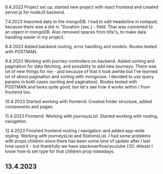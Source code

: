 
6.4.2023 
Project set up, started new project with react frontend and created server.js for nodeJS backend.

7.4.2023 
Imported data to the mongoDB. I had to edit headerline in notepad, because there was a dot in "Duration (sec.) - field. That was converted to an object in mongoDB. Also removed spaces from title's, to make data handling easier in my project.

8.4.2023
Added backend routing, error handling and models. Routes tested with POSTMAN.
  
9.4.2023
Working with journey-controllers on backend. Added sorting and pagination for data fetching, and possiblity to add new journeys. There was lot of new things for me - and because of that it took awhile but I've learned lot of about pagination and sorting with mongoose. I decided to use query params in both cases (sorting and pagination). Routes tested with POSTMAN and looks quite good, but let's see how it works within / from frontend too.

10.4.2023
Started working with frontend. Created folder structure, added components and pages. 

11.4.2023
Frontend: Working with journeysList. Started working with routing, navigation.

12.4.2023
Finished frontend routing / navigation and added app-wide styling. Working with journeysList and StationsList. I had some problems with props.children since there has been some kind of update after I last time used it - but thankfully we have stackoverflow/youtube (:D). Atleast I know how to set type for that children prop nowadays.

13.4.2023
- 
